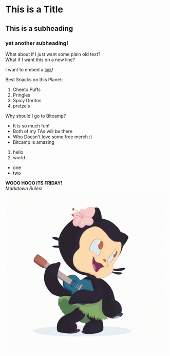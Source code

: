 # This is a Title
## This is a subheading
### yet another subheading!

What about if I just want some plain old text? 
<br /> What if I want this on a new line?

I want to embed a [link](https://www.markdownguide.org/cheat-sheet/)! 
<br />

Best Snacks on this Planet:
1. Cheeto Puffs
2. Pringles
3. Spicy Doritos 
4. pretzels

Why should I go to Bitcamp?
- It is so much fun!
- Both of my TAs will be there
- Who Doesn't love some free merch :) 
- Bitcamp is amazing

1. hello
2. world

- one
- two

**WOOO HOOO ITS FRIDAY!** <br />
*Markdown Rules!* <br />
![image](/hula-dancer-octo-cat.gif)




